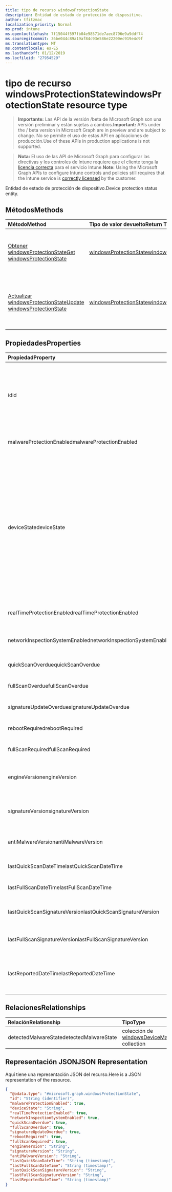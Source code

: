 ```yaml
---
title: tipo de recurso windowsProtectionState
description: Entidad de estado de protección de dispositivo.
author: tfitzmac
localization_priority: Normal
ms.prod: intune
ms.openlocfilehash: 7f15044f597fb04e98571de7aec8796e9a9ddf74
ms.sourcegitcommit: 36be044c89a19af84c93e586e22200ec919e4c9f
ms.translationtype: MT
ms.contentlocale: es-ES
ms.lasthandoff: 01/12/2019
ms.locfileid: "27954529"
---
```

# <a name="windowsprotectionstate-resource-type"></a><span data-ttu-id="7dd68-103">tipo de recurso windowsProtectionState</span><span class="sxs-lookup"><span data-stu-id="7dd68-103">windowsProtectionState resource type</span></span>

> <span data-ttu-id="7dd68-104">**Importante:** Las API de la versión /beta de Microsoft Graph son una versión preliminar y están sujetas a cambios.</span><span class="sxs-lookup"><span data-stu-id="7dd68-104">**Important:** APIs under the / beta version in Microsoft Graph are in preview and are subject to change.</span></span> <span data-ttu-id="7dd68-105">No se permite el uso de estas API en aplicaciones de producción.</span><span class="sxs-lookup"><span data-stu-id="7dd68-105">Use of these APIs in production applications is not supported.</span></span>

> <span data-ttu-id="7dd68-106">**Nota:** El uso de las API de Microsoft Graph para configurar las directivas y los controles de Intune requiere que el cliente tenga la [licencia correcta](https://go.microsoft.com/fwlink/?linkid=839381) para el servicio Intune.</span><span class="sxs-lookup"><span data-stu-id="7dd68-106">**Note:** Using the Microsoft Graph APIs to configure Intune controls and policies still requires that the Intune service is [correctly licensed](https://go.microsoft.com/fwlink/?linkid=839381) by the customer.</span></span>

<span data-ttu-id="7dd68-107">Entidad de estado de protección de dispositivo.</span><span class="sxs-lookup"><span data-stu-id="7dd68-107">Device protection status entity.</span></span>
## <a name="methods"></a><span data-ttu-id="7dd68-108">Métodos</span><span class="sxs-lookup"><span data-stu-id="7dd68-108">Methods</span></span>
|<span data-ttu-id="7dd68-109">Método</span><span class="sxs-lookup"><span data-stu-id="7dd68-109">Method</span></span>|<span data-ttu-id="7dd68-110">Tipo de valor devuelto</span><span class="sxs-lookup"><span data-stu-id="7dd68-110">Return Type</span></span>|<span data-ttu-id="7dd68-111">Descripción</span><span class="sxs-lookup"><span data-stu-id="7dd68-111">Description</span></span>|
|:---|:---|:---|
|[<span data-ttu-id="7dd68-112">Obtener windowsProtectionState</span><span class="sxs-lookup"><span data-stu-id="7dd68-112">Get windowsProtectionState</span></span>](../api/intune-devices-windowsprotectionstate-get.md)|[<span data-ttu-id="7dd68-113">windowsProtectionState</span><span class="sxs-lookup"><span data-stu-id="7dd68-113">windowsProtectionState</span></span>](../resources/intune-devices-windowsprotectionstate.md)|<span data-ttu-id="7dd68-114">Leer las propiedades y las relaciones del objeto [windowsProtectionState](../resources/intune-devices-windowsprotectionstate.md) .</span><span class="sxs-lookup"><span data-stu-id="7dd68-114">Read properties and relationships of the [windowsProtectionState](../resources/intune-devices-windowsprotectionstate.md) object.</span></span>|
|[<span data-ttu-id="7dd68-115">Actualizar windowsProtectionState</span><span class="sxs-lookup"><span data-stu-id="7dd68-115">Update windowsProtectionState</span></span>](../api/intune-devices-windowsprotectionstate-update.md)|[<span data-ttu-id="7dd68-116">windowsProtectionState</span><span class="sxs-lookup"><span data-stu-id="7dd68-116">windowsProtectionState</span></span>](../resources/intune-devices-windowsprotectionstate.md)|<span data-ttu-id="7dd68-117">Actualizar las propiedades de un objeto [windowsProtectionState](../resources/intune-devices-windowsprotectionstate.md) .</span><span class="sxs-lookup"><span data-stu-id="7dd68-117">Update the properties of a [windowsProtectionState](../resources/intune-devices-windowsprotectionstate.md) object.</span></span>|

## <a name="properties"></a><span data-ttu-id="7dd68-118">Propiedades</span><span class="sxs-lookup"><span data-stu-id="7dd68-118">Properties</span></span>
|<span data-ttu-id="7dd68-119">Propiedad</span><span class="sxs-lookup"><span data-stu-id="7dd68-119">Property</span></span>|<span data-ttu-id="7dd68-120">Tipo</span><span class="sxs-lookup"><span data-stu-id="7dd68-120">Type</span></span>|<span data-ttu-id="7dd68-121">Descripción</span><span class="sxs-lookup"><span data-stu-id="7dd68-121">Description</span></span>|
|:---|:---|:---|
|<span data-ttu-id="7dd68-122">id</span><span class="sxs-lookup"><span data-stu-id="7dd68-122">id</span></span>|<span data-ttu-id="7dd68-123">Cadena</span><span class="sxs-lookup"><span data-stu-id="7dd68-123">String</span></span>|<span data-ttu-id="7dd68-124">El identificador único para el objeto de estado de protección de dispositivo.</span><span class="sxs-lookup"><span data-stu-id="7dd68-124">The unique Identifier for the device protection status object.</span></span> <span data-ttu-id="7dd68-125">Esto es el identificador de dispositivo del dispositivo</span><span class="sxs-lookup"><span data-stu-id="7dd68-125">This is device id of the device</span></span>|
|<span data-ttu-id="7dd68-126">malwareProtectionEnabled</span><span class="sxs-lookup"><span data-stu-id="7dd68-126">malwareProtectionEnabled</span></span>|<span data-ttu-id="7dd68-127">Booleano</span><span class="sxs-lookup"><span data-stu-id="7dd68-127">Boolean</span></span>|<span data-ttu-id="7dd68-128">Protección contra malware está habilitado o no</span><span class="sxs-lookup"><span data-stu-id="7dd68-128">Anti malware is enabled or not</span></span>|
|<span data-ttu-id="7dd68-129">deviceState</span><span class="sxs-lookup"><span data-stu-id="7dd68-129">deviceState</span></span>|[<span data-ttu-id="7dd68-130">windowsDeviceHealthState</span><span class="sxs-lookup"><span data-stu-id="7dd68-130">windowsDeviceHealthState</span></span>](../resources/intune-devices-windowsdevicehealthstate.md)|<span data-ttu-id="7dd68-131">Estado del equipo (como clean o pendiente de examen completo o pendientes reinicio etcetera).</span><span class="sxs-lookup"><span data-stu-id="7dd68-131">Computer's state (like clean or pending full scan or pending reboot etc).</span></span> <span data-ttu-id="7dd68-132">Los valores posibles son: `clean`, `fullScanPending`, `rebootPending`, `manualStepsPending`, `offlineScanPending`, `critical`.</span><span class="sxs-lookup"><span data-stu-id="7dd68-132">Possible values are: `clean`, `fullScanPending`, `rebootPending`, `manualStepsPending`, `offlineScanPending`, `critical`.</span></span>|
|<span data-ttu-id="7dd68-133">realTimeProtectionEnabled</span><span class="sxs-lookup"><span data-stu-id="7dd68-133">realTimeProtectionEnabled</span></span>|<span data-ttu-id="7dd68-134">Booleano</span><span class="sxs-lookup"><span data-stu-id="7dd68-134">Boolean</span></span>|<span data-ttu-id="7dd68-135">¿Protección en tiempo real está habilitada o no?</span><span class="sxs-lookup"><span data-stu-id="7dd68-135">Real time protection is enabled or not?</span></span>|
|<span data-ttu-id="7dd68-136">networkInspectionSystemEnabled</span><span class="sxs-lookup"><span data-stu-id="7dd68-136">networkInspectionSystemEnabled</span></span>|<span data-ttu-id="7dd68-137">Booleano</span><span class="sxs-lookup"><span data-stu-id="7dd68-137">Boolean</span></span>|<span data-ttu-id="7dd68-138">¿Sistema de control de red habilitado o no?</span><span class="sxs-lookup"><span data-stu-id="7dd68-138">Network inspection system enabled or not?</span></span>|
|<span data-ttu-id="7dd68-139">quickScanOverdue</span><span class="sxs-lookup"><span data-stu-id="7dd68-139">quickScanOverdue</span></span>|<span data-ttu-id="7dd68-140">Booleano</span><span class="sxs-lookup"><span data-stu-id="7dd68-140">Boolean</span></span>|<span data-ttu-id="7dd68-141">¿Rápido examinar vencidas o no?</span><span class="sxs-lookup"><span data-stu-id="7dd68-141">Quick scan overdue or not?</span></span>|
|<span data-ttu-id="7dd68-142">fullScanOverdue</span><span class="sxs-lookup"><span data-stu-id="7dd68-142">fullScanOverdue</span></span>|<span data-ttu-id="7dd68-143">Booleano</span><span class="sxs-lookup"><span data-stu-id="7dd68-143">Boolean</span></span>|<span data-ttu-id="7dd68-144">¿Total de examen vencida o no?</span><span class="sxs-lookup"><span data-stu-id="7dd68-144">Full scan overdue or not?</span></span>|
|<span data-ttu-id="7dd68-145">signatureUpdateOverdue</span><span class="sxs-lookup"><span data-stu-id="7dd68-145">signatureUpdateOverdue</span></span>|<span data-ttu-id="7dd68-146">Booleano</span><span class="sxs-lookup"><span data-stu-id="7dd68-146">Boolean</span></span>|<span data-ttu-id="7dd68-147">¿Firma caducada o no?</span><span class="sxs-lookup"><span data-stu-id="7dd68-147">Signature out of date or not?</span></span>|
|<span data-ttu-id="7dd68-148">rebootRequired</span><span class="sxs-lookup"><span data-stu-id="7dd68-148">rebootRequired</span></span>|<span data-ttu-id="7dd68-149">Booleano</span><span class="sxs-lookup"><span data-stu-id="7dd68-149">Boolean</span></span>|<span data-ttu-id="7dd68-150">¿Es necesario reiniciar o no?</span><span class="sxs-lookup"><span data-stu-id="7dd68-150">Reboot required or not?</span></span>|
|<span data-ttu-id="7dd68-151">fullScanRequired</span><span class="sxs-lookup"><span data-stu-id="7dd68-151">fullScanRequired</span></span>|<span data-ttu-id="7dd68-152">Booleano</span><span class="sxs-lookup"><span data-stu-id="7dd68-152">Boolean</span></span>|<span data-ttu-id="7dd68-153">¿Examen completo o no necesario?</span><span class="sxs-lookup"><span data-stu-id="7dd68-153">Full scan required or not?</span></span>|
|<span data-ttu-id="7dd68-154">engineVersion</span><span class="sxs-lookup"><span data-stu-id="7dd68-154">engineVersion</span></span>|<span data-ttu-id="7dd68-155">Cadena</span><span class="sxs-lookup"><span data-stu-id="7dd68-155">String</span></span>|<span data-ttu-id="7dd68-156">Versión del motor de actual extremo protección</span><span class="sxs-lookup"><span data-stu-id="7dd68-156">Current endpoint protection engine's version</span></span>|
|<span data-ttu-id="7dd68-157">signatureVersion</span><span class="sxs-lookup"><span data-stu-id="7dd68-157">signatureVersion</span></span>|<span data-ttu-id="7dd68-158">Cadena</span><span class="sxs-lookup"><span data-stu-id="7dd68-158">String</span></span>|<span data-ttu-id="7dd68-159">Versión actual de las definiciones de malware</span><span class="sxs-lookup"><span data-stu-id="7dd68-159">Current malware definitions version</span></span>|
|<span data-ttu-id="7dd68-160">antiMalwareVersion</span><span class="sxs-lookup"><span data-stu-id="7dd68-160">antiMalwareVersion</span></span>|<span data-ttu-id="7dd68-161">Cadena</span><span class="sxs-lookup"><span data-stu-id="7dd68-161">String</span></span>|<span data-ttu-id="7dd68-162">Actual de protección contra malware versión</span><span class="sxs-lookup"><span data-stu-id="7dd68-162">Current anti malware version</span></span>|
|<span data-ttu-id="7dd68-163">lastQuickScanDateTime</span><span class="sxs-lookup"><span data-stu-id="7dd68-163">lastQuickScanDateTime</span></span>|<span data-ttu-id="7dd68-164">DateTimeOffset</span><span class="sxs-lookup"><span data-stu-id="7dd68-164">DateTimeOffset</span></span>|<span data-ttu-id="7dd68-165">Fecha y hora último análisis rápido</span><span class="sxs-lookup"><span data-stu-id="7dd68-165">Last quick scan datetime</span></span>|
|<span data-ttu-id="7dd68-166">lastFullScanDateTime</span><span class="sxs-lookup"><span data-stu-id="7dd68-166">lastFullScanDateTime</span></span>|<span data-ttu-id="7dd68-167">DateTimeOffset</span><span class="sxs-lookup"><span data-stu-id="7dd68-167">DateTimeOffset</span></span>|<span data-ttu-id="7dd68-168">Fecha y hora último análisis rápido</span><span class="sxs-lookup"><span data-stu-id="7dd68-168">Last quick scan datetime</span></span>|
|<span data-ttu-id="7dd68-169">lastQuickScanSignatureVersion</span><span class="sxs-lookup"><span data-stu-id="7dd68-169">lastQuickScanSignatureVersion</span></span>|<span data-ttu-id="7dd68-170">Cadena</span><span class="sxs-lookup"><span data-stu-id="7dd68-170">String</span></span>|<span data-ttu-id="7dd68-171">Última versión de firma de análisis rápido</span><span class="sxs-lookup"><span data-stu-id="7dd68-171">Last quick scan signature version</span></span>|
|<span data-ttu-id="7dd68-172">lastFullScanSignatureVersion</span><span class="sxs-lookup"><span data-stu-id="7dd68-172">lastFullScanSignatureVersion</span></span>|<span data-ttu-id="7dd68-173">Cadena</span><span class="sxs-lookup"><span data-stu-id="7dd68-173">String</span></span>|<span data-ttu-id="7dd68-174">Última versión de firma de examen completo</span><span class="sxs-lookup"><span data-stu-id="7dd68-174">Last full scan signature version</span></span>|
|<span data-ttu-id="7dd68-175">lastReportedDateTime</span><span class="sxs-lookup"><span data-stu-id="7dd68-175">lastReportedDateTime</span></span>|<span data-ttu-id="7dd68-176">DateTimeOffset</span><span class="sxs-lookup"><span data-stu-id="7dd68-176">DateTimeOffset</span></span>|<span data-ttu-id="7dd68-177">Último estado de mantenimiento de dispositivo el tiempo notificado</span><span class="sxs-lookup"><span data-stu-id="7dd68-177">Last device health status reported time</span></span>|

## <a name="relationships"></a><span data-ttu-id="7dd68-178">Relaciones</span><span class="sxs-lookup"><span data-stu-id="7dd68-178">Relationships</span></span>
|<span data-ttu-id="7dd68-179">Relación</span><span class="sxs-lookup"><span data-stu-id="7dd68-179">Relationship</span></span>|<span data-ttu-id="7dd68-180">Tipo</span><span class="sxs-lookup"><span data-stu-id="7dd68-180">Type</span></span>|<span data-ttu-id="7dd68-181">Descripción</span><span class="sxs-lookup"><span data-stu-id="7dd68-181">Description</span></span>|
|:---|:---|:---|
|<span data-ttu-id="7dd68-182">detectedMalwareState</span><span class="sxs-lookup"><span data-stu-id="7dd68-182">detectedMalwareState</span></span>|<span data-ttu-id="7dd68-183">colección de [windowsDeviceMalwareState](../resources/intune-devices-windowsdevicemalwarestate.md)</span><span class="sxs-lookup"><span data-stu-id="7dd68-183">[windowsDeviceMalwareState](../resources/intune-devices-windowsdevicemalwarestate.md) collection</span></span>|<span data-ttu-id="7dd68-184">Lista de dispositivos de malware</span><span class="sxs-lookup"><span data-stu-id="7dd68-184">Device malware list</span></span>|

## <a name="json-representation"></a><span data-ttu-id="7dd68-185">Representación JSON</span><span class="sxs-lookup"><span data-stu-id="7dd68-185">JSON Representation</span></span>
<span data-ttu-id="7dd68-186">Aquí tiene una representación JSON del recurso.</span><span class="sxs-lookup"><span data-stu-id="7dd68-186">Here is a JSON representation of the resource.</span></span>
<!-- {
  "blockType": "resource",
  "keyProperty": "id",
  "@odata.type": "microsoft.graph.windowsProtectionState"
}
-->
``` json
{
  "@odata.type": "#microsoft.graph.windowsProtectionState",
  "id": "String (identifier)",
  "malwareProtectionEnabled": true,
  "deviceState": "String",
  "realTimeProtectionEnabled": true,
  "networkInspectionSystemEnabled": true,
  "quickScanOverdue": true,
  "fullScanOverdue": true,
  "signatureUpdateOverdue": true,
  "rebootRequired": true,
  "fullScanRequired": true,
  "engineVersion": "String",
  "signatureVersion": "String",
  "antiMalwareVersion": "String",
  "lastQuickScanDateTime": "String (timestamp)",
  "lastFullScanDateTime": "String (timestamp)",
  "lastQuickScanSignatureVersion": "String",
  "lastFullScanSignatureVersion": "String",
  "lastReportedDateTime": "String (timestamp)"
}
```





